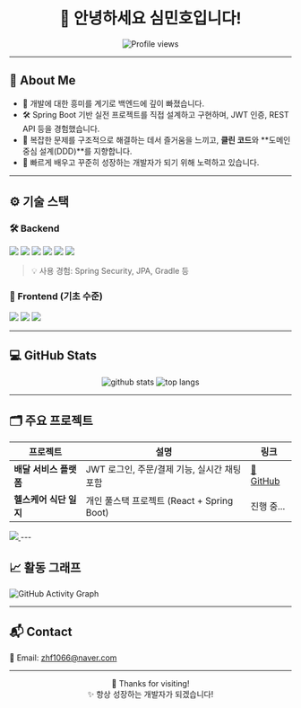 <h1 align="center">👋 안녕하세요 심민호입니다!</h1>

<p align="center">
  <img src="https://komarev.com/ghpvc/?username=minhoo2&color=blue" alt="Profile views" />
</p>

---

## 📌 About Me
- 🚀 개발에 대한 흥미를 계기로 백엔드에 깊이 빠졌습니다.
- 🛠️ Spring Boot 기반 실전 프로젝트를 직접 설계하고 구현하며, JWT 인증, REST API 등을 경험했습니다.
- 🧠 복잡한 문제를 구조적으로 해결하는 데서 즐거움을 느끼고, **클린 코드**와 **도메인 중심 설계(DDD)**를 지향합니다.
- 🌱 빠르게 배우고 꾸준히 성장하는 개발자가 되기 위해 노력하고 있습니다.

---

## ⚙ 기술 스택

### 🛠️ Backend
<p>
  <img src="https://img.shields.io/badge/Java-007396?style=flat&logo=java&logoColor=white"/>
  <img src="https://img.shields.io/badge/Spring%20Boot-6DB33F?style=flat&logo=spring-boot&logoColor=white"/>
  <img src="https://img.shields.io/badge/MySQL-4479A1?style=flat&logo=mysql&logoColor=white"/>
  <img src="https://img.shields.io/badge/MariaDB-003545?style=flat&logo=MariaDB&logoColor=white"/>
  <img src="https://img.shields.io/badge/JWT-black?style=flat&logo=json-web-tokens&logoColor=white"/>
  <img src="https://img.shields.io/badge/Git-F05032?style=flat&logo=git&logoColor=white"/>
</p>

> 💡 사용 경험: Spring Security, JPA, Gradle 등

### 🎨 Frontend (기초 수준)
<p>
  <img src="https://img.shields.io/badge/HTML-E34F26?style=flat&logo=html5&logoColor=white"/>
  <img src="https://img.shields.io/badge/CSS-1572B6?style=flat&logo=css3&logoColor=white"/>
  <img src="https://img.shields.io/badge/JavaScript-F7DF1E?style=flat&logo=javascript&logoColor=black"/>
</p>

---

## 💻 GitHub Stats

<p align="center">
  <img src="https://github-readme-stats.vercel.app/api?username=minhoo2&show_icons=true&theme=tokyonight" alt="github stats" />
  <img src="https://github-readme-stats.vercel.app/api/top-langs/?username=minhoo2&layout=compact&theme=tokyonight" alt="top langs" />
</p>

---

## 🗂 주요 프로젝트
| 프로젝트 | 설명 | 링크 |
|----------|------|------|
| **배달 서비스 플랫폼** | JWT 로그인, 주문/결제 기능, 실시간 채팅 포함 | [🔗 GitHub](https://github.com/VRSoda/TeamProject) |
| **헬스케어 식단 일지** | 개인 풀스택 프로젝트 (React + Spring Boot) | 진행 중... |

<a href="https://www.notion.so/22aa5cba5bc080448702d3534d61e284?source=copy_link" target="_blank">
  <img src="https://img.shields.io/badge/📘 Notion-작성%20중입니다-blue?style=flat-square&logo=notion&logoColor=white"/>
</a>
---

## 📈 활동 그래프
![GitHub Activity Graph](https://github-readme-activity-graph.vercel.app/graph?username=minhoo2&theme=github)

---

## 📬 Contact  
📧 Email: [zhf1066@naver.com](mailto:zhf1066@naver.com)

---

<p align="center">
  🙌 Thanks for visiting! <br/>
  ✨ 항상 성장하는 개발자가 되겠습니다!
</p>
